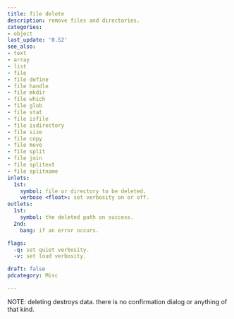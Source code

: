 ```yaml
---
title: file delete
description: remove files and directories.
categories:
- object
last_update: '0.52'
see_also:
- text
- array
- list
- file
- file define
- file handle
- file mkdir
- file which
- file glob
- file stat
- file isfile
- file isdirectory
- file size
- file copy
- file move
- file split
- file join
- file splitext
- file splitname
inlets:
  1st:
    symbol: file or directory to be deleted.
    verbose <float>: set verbosity on or off.
outlets:
  1st:
    symbol: the deleted path on success.
  2nd:
    bang: if an error occurs.

flags:
  -q: set quiet verbosity.
  -v: set loud verbosity.

draft: false
pdcategory: Misc

---
```


NOTE: deleting destroys data. there is no confirmation dialog or anything of that kind.
